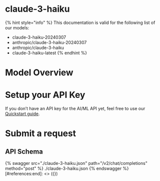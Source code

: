 [#references:start]: <> ({ "template": "openapi" })
# claude-3-haiku

{% hint style="info" %}
This documentation is valid for the following list of our models:
* claude-3-haiku-20240307
* anthropic/claude-3-haiku-20240307
* anthropic/claude-3-haiku
* claude-3-haiku-latest
{% endhint %}

# Model Overview


# Setup your API Key
If you don’t have an API key for the AI/ML API yet, feel free to use our [Quickstart guide](https://docs.aimlapi.com/quickstart/setting-up).

# Submit a request
## API Schema
{% swagger src="./claude-3-haiku.json" path="/v2/chat/completions" method="post" %}
./claude-3-haiku.json
{% endswagger %}
[#references:end]: <> ({})